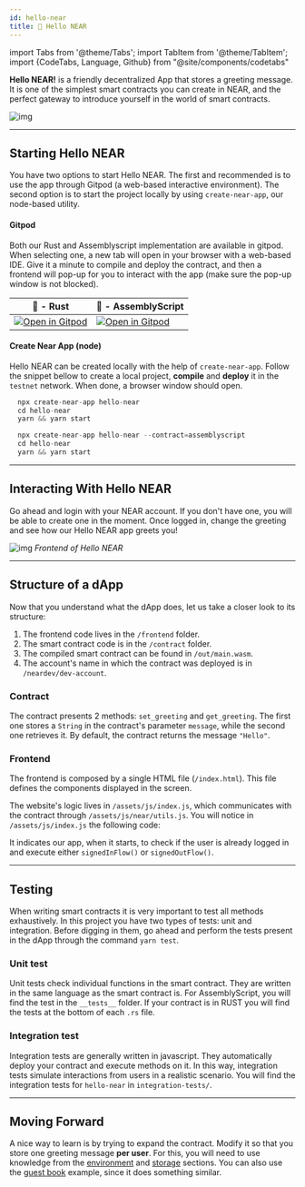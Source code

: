 ```yaml
---
id: hello-near
title: 👋 Hello NEAR
---
```

import Tabs from '@theme/Tabs';
import TabItem from '@theme/TabItem';
import {CodeTabs, Language, Github} from "@site/components/codetabs"

**Hello NEAR!** is a friendly decentralized App that stores a greeting message. It is one of the simplest
smart contracts you can create in NEAR, and the perfect gateway to introduce yourself in the world of smart
contracts.

![img](/docs/assets/examples/hello-near-banner.png)



---

## Starting Hello NEAR

You have two options to start Hello NEAR. The first and recommended is to use the app through Gitpod (a web-based interactive environment). The second option is to start the project locally by using `create-near-app`, our node-based utility.

#### Gitpod
Both our Rust and Assemblyscript implementation are available in gitpod. When selecting one, a new tab will
open in your browser with a web-based IDE. Give it a minute to compile and deploy the contract, and then a
frontend will pop-up for you to interact with the app (make sure the pop-up window is not blocked).

| 🦀 - Rust                                                                                                                                                           | 🚀 - AssemblyScript                                                                                                                                                 |
| ------------------------------------------------------------------------------------------------------------------------------------------------------------------ | ------------------------------------------------------------------------------------------------------------------------------------------------------------------ |
| <a href="https://gitpod.io/#https://github.com/near-examples/hello-near-rs.git"><img src="https://gitpod.io/button/open-in-gitpod.svg" alt="Open in Gitpod" /></a> | <a href="https://gitpod.io/#https://github.com/near-examples/hello-near-as.git"><img src="https://gitpod.io/button/open-in-gitpod.svg" alt="Open in Gitpod" /></a> |


#### Create Near App (node)
Hello NEAR can be created locally with the help of `create-near-app`. Follow the snippet bellow to
create a local project, **compile** and **deploy** it in the `testnet` network. When done, a browser
window should open.

<Tabs className="language-tabs" groupId="code-tabs">
  <TabItem value={0} label="🦀 - Rust">

  ```js 
    npx create-near-app hello-near
    cd hello-near
    yarn && yarn start
  ```

  </TabItem>
  <TabItem value={1} label="🚀 - AssemblyScript">

  ```js
    npx create-near-app hello-near --contract=assemblyscript
    cd hello-near
    yarn && yarn start
  ```

  </TabItem>
</Tabs>



---

## Interacting With Hello NEAR
Go ahead and login with your NEAR account. If you don't have one, you will be able to create one in the moment. Once logged in, change the greeting and see how our Hello NEAR app greets you!


![img](/docs/assets/examples/hello-near.png)
*Frontend of Hello NEAR*


---

## Structure of a dApp
Now that you understand what the dApp does, let us take a closer look to its structure:

1. The frontend code lives in the `/frontend` folder.
2. The smart contract code is in the `/contract` folder.
3. The compiled smart contract can be found in `/out/main.wasm`.
4. The account's name in which the contract was deployed is in `/neardev/dev-account`.

### Contract
The contract presents 2 methods: `set_greeting` and `get_greeting`. The first one stores a `String` in the contract's parameter `message`, while the second one retrieves it. By default, the contract returns the message `"Hello"`.

<CodeTabs>
  <Language value="🦀 - Rust" language="rust">
    <Github fname="lib.rs"
            url="https://github.com/near-examples/hello-near-rs/blob/main/contract/src/lib.rs"
            start="9" end="43" />
  </Language>
  <Language value="🚀 - AssemblyScript" language="ts">
    <Github fname="index.ts"
            url="https://github.com/near-examples/hello-near-as/blob/main/contract/assembly/index.ts"
            start="9" end="23"/>
  </Language>
</CodeTabs>

### Frontend
The frontend is composed by a single HTML file (`/index.html`). This file defines the components displayed in the screen.

The website's logic lives in `/assets/js/index.js`, which communicates with the contract through `/assets/js/near/utils.js`. You will notice in `/assets/js/index.js` the following code:

<CodeTabs>
  <Language value="🌐 - Javascript" language="js">
    <Github fname="index.js"
            url="https://github.com/near-examples/hello-near-rs/blob/main/frontend/assets/js/index.js"
            start="47" end="58" />
    <Github fname="utils.js"
            url="https://github.com/near-examples/hello-near-rs/blob/main/frontend/assets/js/near/utils.js"
            start="1" end="25" />
            
  </Language>
</CodeTabs>

It indicates our app, when it starts, to check if the user is already logged in and execute either `signedInFlow()` or `signedOutFlow()`.

---

## Testing

When writing smart contracts it is very important to test all methods exhaustively. In this
project you have two types of tests: unit and integration. Before digging in them,
go ahead and perform the tests present in the dApp through the command `yarn test`.

### Unit test

Unit tests check individual functions in the smart contract. They are written in the
same language as the smart contract is. For AssemblyScript, you will find the test in the 
`__tests__` folder. If your contract is in RUST you will find the tests at the bottom of
each `.rs` file.

<CodeTabs>
  <Language value="🦀 - Rust" language="rust">
    <Github fname="lib.rs"
            url="https://github.com/near-examples/hello-near-rs/blob/main/contract/src/lib.rs"
            start="53" end="71" />
  </Language>
  <Language value="🚀 - AssemblyScript" language="ts">
    <Github fname="main.spec.ts"
            url="https://github.com/near-examples/hello-near-as/blob/main/contract/assembly/__tests__/main.spec.ts" />
  </Language>
</CodeTabs>

### Integration test

Integration tests are generally written in javascript. They automatically deploy your contract and execute methods on it. In this way, integration tests simulate interactions from users in a realistic scenario. You will find the integration tests for `hello-near` in `integration-tests/`.

<CodeTabs>
  <Language value="🌐 - Javascript" language="js">
    <Github fname="main.ava.ts"
            url="https://github.com/near-examples/hello-near-rs/blob/main/integration-tests/ts/main.ava.ts"
            start="26" end="37" />
  </Language>
</CodeTabs>

---

## Moving Forward

A nice way to learn is by trying to expand the contract. Modify it so that you store one greeting message
**per user**. For this, you will need to use knowledge from the [environment](../../2.develop/contracts/environment/environment.md)
and [storage](../../2.develop/contracts/storage.md) sections. You can also use the [guest book](guest-book.md)
example, since it does something similar.